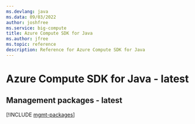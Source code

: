 ```yaml
---
ms.devlang: java
ms.data: 09/03/2022
author: joshfree
ms.service: big-compute
title: Azure Compute SDK for Java
ms.author: jfree
ms.topic: reference
description: Reference for Azure Compute SDK for Java
---
```

# Azure Compute SDK for Java - latest

## Management packages - latest
[!INCLUDE [mgmt-packages](compute-mgmt-index.md)]